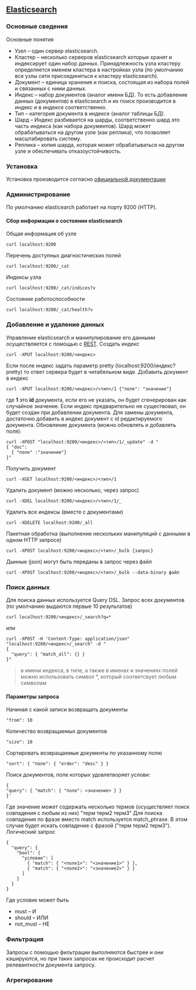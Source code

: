 ## [Elasticsearch](https://www.elastic.co/products/elasticsearch)
### Основные сведения
Основные понятия
* Узел – один сервер elasticsearch.
* Кластер – несколько серверов elasticsearch которые хранят и индексирует один набор данных. Принадлежность узла кластеру определяется именем кластера в настройках узла (по умолчанию все узлы сети присоединяться к кластеру elasticsearch).
* Документ – единица хранения и поиска, состоящая из набора полей и связанных с ними данных.
* Индекс – набор документов (аналог имени БД). То есть добавление данных (документов) в elasticsearch и их поиск производится в индекс и в индексе соответственно.
* Тип – категория документа в индексе (аналог таблицы БД).
* Шард – Индекс разбивается на шарды, соответственно шард это часть индекса (как набора документов). Шард может обрабатываться на другом узле (как реплика), что позволяет масштабировать систему.
* Реплика – копия шарда, которая может обрабатываться на другом узле и обеспечивать отказоустойчивость.
### Установка
Установка производится согласно [официальной документации](https://www.elastic.co/guide/en/elasticsearch/reference/current/_installation.html)
### Администрирование
По умолчанию elasticearch работает на порту 9200 (HTTP).
#### Сбор информации о состоянии elasticsearch
Общая информация об узле
```shell
curl localhost:9200
```
Перечень доступных диагностических полей
```shell
curl localhost:9200/_cat
```
Индексы узла
```shell
curl localhost:9200/_cat/indices?v
```
Состояние работоспособности
```shell
curl localhost:9200/_cat/health?v
```
### Добавление и удаление данных
Управление elasticsearch и манипулирование его данными осуществляется с помощью с [REST](https://ru.wikipedia.org/wiki/REST).
Создать индекс
```shell
curl -XPUT localhost:9200/<индекс>
```
Если после индекс задать параметр pretty (localhost:9200/индекс?pretty) то ответ сервера будет в читабельном виде.
Добавить документ в индекс
```shell
curl -XPUT localhost:9200/<индекс>/<тип>/1 {"поле": "значение"}
```
где **1** это **id** документа, если его не указать, он будет сгенерирован как случайное значение.
Если индекс предварительно не существовал, он будет создан при добавлении документа.
Для замены документа, достаточно добавить в индекс документ с id редактируемого документа.
Обновление документа (можно обновлять и добавлять поля):
```shell
curl -XPOST "localhost:9200/<индекс>/<тип>/1/_update" -d "
{ "doc":
  { "поле" :"значение"}
}"
```
Получить документ
```shell
curl -XGET localhost:9200/<индекс>/<тип>/1
```
Удалить документ (можно несколько, через запрос)
```shell
curl -XDEL localhost:9200/<индекс>/<тип>/1/_
```
Удалить все индексы (вместе с документами)
```shell
curl -XDELETE localhost:9200/_all
```
Пакетная обработка (выполнение нескольких манипуляций с данными в одном HTTP запросе)
```shell
curl -XPOST localhost:9200/<индекс>/<тип>/_bulk {запрос}
```
Дынные (json) могут быть переданы в запрос через файл
```shell
curl -XPOST localhost:9200/<индекс>/<тип>/_bulk --data-binary файл
```
### Поиск данных
Для поиска данных используется Query DSL.
Запрос всех документов (по умолчанию выдаются первые 10 результатов)
```shell
curl localhost:9200/<индекс>/_search?q=*
```
или
```shell
curl -XPOST -H 'Content-Type: application/json" "localhost:9200/<индекс>/_search" -d "
{
  "query": { "match_all": {} }
}"
```
> в имени индекса, в типе, а также в именах и значениях полей можно использовать символ *, который соответсвует любым символам

#### Параметры запроса
Начиная с какой записи возвращать документы
```shell
"from": 10
```
Количество возвращаемых документов
```shell
"size": 10
```
Сортировать возвращаемые документы по указанному полю
```shell
"sort": { "поле": { "order": "desc" } }
```
Поиск документов, поле которых удовлетворяет услови:
```shell
{
"query": { "match": { "поле": <значение> } }
}'
```
Где значение может содержать несколько термов (осуществляет поиск совпадения с любым из них)
"терм терм2 терм3"
Для поиска совпадения по фразе вместо match используется match_phrase.
В этом случае будет искать совпадение с фразой ("терм терм2 терм3").
Логический запрос
```shell
{
  "query": {
    "bool": {
      "условие": [
        { "match": { "<поле1>": "<значение1>" } },
        { "match": { "<поле2>": "<значение2>" } }
      ]
    }
  }
}
```
Где условие может быть
* must – И
* should – ИЛИ
* not_must – НЕ
### Фильтрация
Запросы с помощью фильтрации выполняются быстрее и они кэшируются, но при таких запросах не происходит расчет релевантности документа запросу.
### Агрегирование
